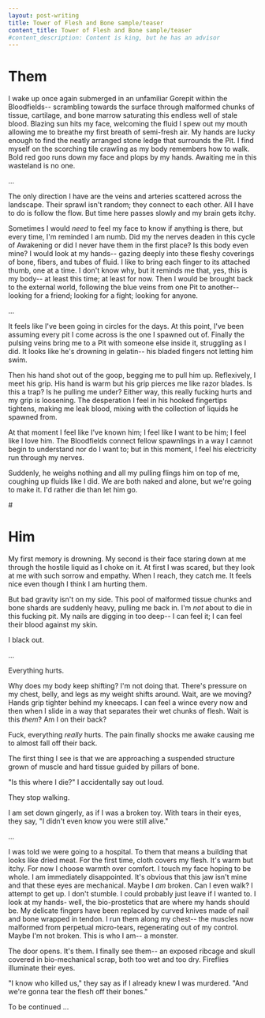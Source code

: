```yaml
---
layout: post-writing
title: Tower of Flesh and Bone sample/teaser
content_title: Tower of Flesh and Bone sample/teaser
#content_description: Content is king, but he has an advisor
---
```


# Them
I wake up once again submerged in an unfamiliar Gorepit within  the Bloodfields-- scrambling towards the surface through malformed chunks of tissue, cartilage, and bone marrow saturating this endless well of stale blood. Blazing sun hits my face, welcoming the fluid I spew out my mouth allowing me to breathe my first breath of semi-fresh air. My hands are lucky enough to find the neatly arranged stone ledge that surrounds the Pit. I find myself on the scorching tile crawling as my body remembers how to walk. Bold red goo runs down my face and plops by my hands. Awaiting me in this wasteland is no one.

<div class="divider">...</div>

The only direction I have are the veins and arteries scattered across the landscape. Their sprawl isn't random; they connect to each other. All I have to do is follow the flow. But time here passes slowly and my brain gets itchy.

Sometimes I would *need* to feel my face to know if anything is there, but every time, I'm reminded I am numb. Did my the nerves deaden in this cycle of Awakening or did I never have them in the first place? Is this body even mine? I would look at my hands-- gazing deeply into these fleshy coverings of bone, fibers, and tubes of fluid. I like to bring each finger to its attached thumb, one at a time. I don't know why, but it reminds me that, yes, this is my body-- at least this time; at least for now. Then I would be brought back to the external world, following the blue veins from one Pit to another-- looking for a friend; looking for a fight; looking for anyone.

<div class="divider">...</div>

It feels like I've been going in circles for the days. At this point, I've been assuming every pit I come across is the one I spawned out of. Finally the pulsing veins bring me to a Pit with someone else inside it, struggling as I did. It looks like he's drowning in gelatin-- his bladed fingers not letting him swim.

Then his hand shot out of the goop, begging me to pull him up. Reflexively, I meet his grip. His hand is warm but his grip pierces me like razor blades. Is this a trap? Is he pulling me under? Either way, this really fucking hurts and my grip is loosening. The desperation I feel in his hooked fingertips tightens, making me leak blood, mixing with the collection of liquids he spawned from.

At that moment I feel like I've known him; I feel like I want to be him; I feel like I love him. The Bloodfields connect fellow spawnlings in a way I cannot begin to understand nor do I want to; but in this moment, I feel his electricity run through my nerves.

Suddenly, he weighs nothing and all my pulling flings him on top of me, coughing up fluids like I did. We are both naked and alone, but we're going to make it. I'd rather die than let him go.

<div class="divider">#</div>

# Him

My first memory is drowning. My second is their face staring down at me through the hostile liquid as I choke on it. At first I was scared, but they look at me with such sorrow and empathy. When I reach, they catch me. It feels nice even though I think I am hurting them.

But bad gravity isn't on my side. This pool of malformed tissue chunks and bone shards are suddenly heavy, pulling me back in. I'm *not* about to die in this fucking pit. My nails are digging in too deep-- I can feel it; I can feel their blood against my skin.

I black out.

<div class="divider">...</div>

Everything hurts.

Why does my body keep shifting? I'm not doing that. There's pressure on my chest, belly, and legs as my weight shifts around. Wait, are we moving? Hands grip tighter behind my kneecaps. I can feel a wince every now and then when I slide in a way that separates their wet chunks of flesh. Wait is this *them*? Am I on their back?

Fuck, everything *really* hurts. The pain finally shocks me awake causing me to almost fall off their back.

The first thing I see is that we are approaching a suspended structure grown of muscle and hard tissue guided by pillars of bone.

"Is this where I die?" I accidentally say out loud.

They stop walking.

I am set down gingerly, as if I was a broken toy. With tears in their eyes, they say, "I didn't even know you were still alive."

<div class="divider">...</div>

I was told we were going to a hospital. To them that means a building that looks like dried meat. For the first time, cloth covers my flesh. It's warm but itchy. For now I choose warmth over comfort. I touch my face hoping to be whole. I am immediately disappointed. It's obvious that this jaw isn't mine and that these eyes are mechanical. Maybe I *am* broken. Can I even walk? I attempt to get up. I don't stumble. I could probably just leave if I wanted to. I look at my hands- well, the bio-prostetics that are where my hands should be. My delicate fingers have been replaced by curved knives made of nail and bone wrapped in tendon. I run them along my chest-- the muscles now malformed from perpetual micro-tears, regenerating out of my control. Maybe I'm not broken. This is who I am-- a monster.

The door opens. It's them. I finally see them-- an exposed ribcage and skull covered in bio-mechanical scrap, both too wet and too dry. Fireflies illuminate their eyes.

"I know who killed us," they say as if I already knew I was murdered. "And we're gonna tear the flesh off their bones."

To be continued ...